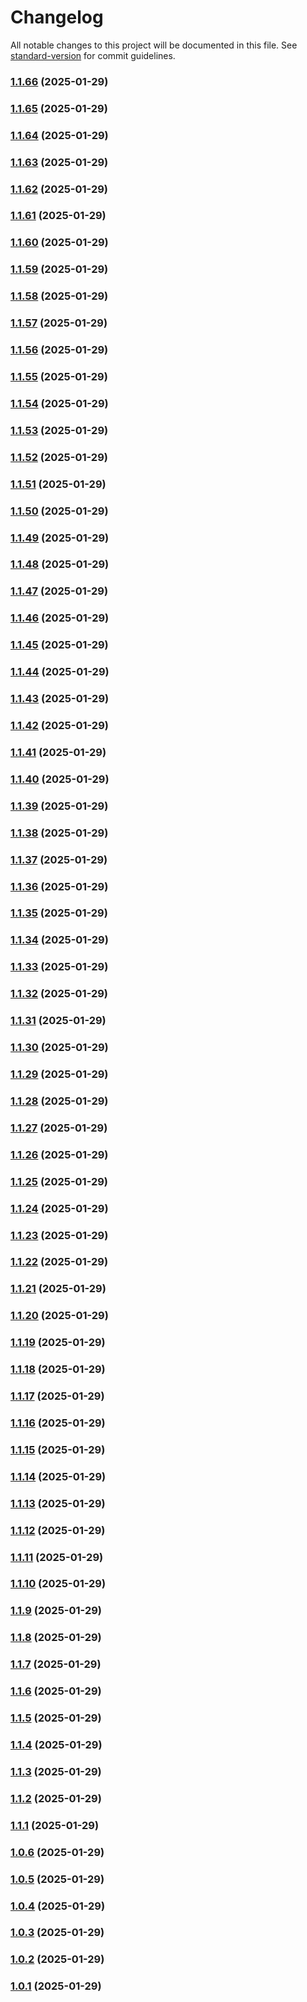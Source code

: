# Changelog

All notable changes to this project will be documented in this file. See [standard-version](https://github.com/conventional-changelog/standard-version) for commit guidelines.

### [1.1.66](https://github.com/parallaxisjones/lab-monorepo/compare/v1.1.65...v1.1.66) (2025-01-29)

### [1.1.65](https://github.com/parallaxisjones/lab-monorepo/compare/v1.1.64...v1.1.65) (2025-01-29)

### [1.1.64](https://github.com/parallaxisjones/lab-monorepo/compare/v1.1.63...v1.1.64) (2025-01-29)

### [1.1.63](https://github.com/parallaxisjones/lab-monorepo/compare/v1.1.62...v1.1.63) (2025-01-29)

### [1.1.62](https://github.com/parallaxisjones/lab-monorepo/compare/v1.1.61...v1.1.62) (2025-01-29)

### [1.1.61](https://github.com/parallaxisjones/lab-monorepo/compare/v1.1.60...v1.1.61) (2025-01-29)

### [1.1.60](https://github.com/parallaxisjones/lab-monorepo/compare/v1.1.59...v1.1.60) (2025-01-29)

### [1.1.59](https://github.com/parallaxisjones/lab-monorepo/compare/v1.1.58...v1.1.59) (2025-01-29)

### [1.1.58](https://github.com/parallaxisjones/lab-monorepo/compare/v1.1.57...v1.1.58) (2025-01-29)

### [1.1.57](https://github.com/parallaxisjones/lab-monorepo/compare/v1.1.56...v1.1.57) (2025-01-29)

### [1.1.56](https://github.com/parallaxisjones/lab-monorepo/compare/v1.1.55...v1.1.56) (2025-01-29)

### [1.1.55](https://github.com/parallaxisjones/lab-monorepo/compare/v1.1.54...v1.1.55) (2025-01-29)

### [1.1.54](https://github.com/parallaxisjones/lab-monorepo/compare/v1.1.53...v1.1.54) (2025-01-29)

### [1.1.53](https://github.com/parallaxisjones/lab-monorepo/compare/v1.1.52...v1.1.53) (2025-01-29)

### [1.1.52](https://github.com/parallaxisjones/lab-monorepo/compare/v1.1.51...v1.1.52) (2025-01-29)

### [1.1.51](https://github.com/parallaxisjones/lab-monorepo/compare/v1.1.50...v1.1.51) (2025-01-29)

### [1.1.50](https://github.com/parallaxisjones/lab-monorepo/compare/v1.1.49...v1.1.50) (2025-01-29)

### [1.1.49](https://github.com/parallaxisjones/lab-monorepo/compare/v1.1.48...v1.1.49) (2025-01-29)

### [1.1.48](https://github.com/parallaxisjones/lab-monorepo/compare/v1.1.47...v1.1.48) (2025-01-29)

### [1.1.47](https://github.com/parallaxisjones/lab-monorepo/compare/v1.1.46...v1.1.47) (2025-01-29)

### [1.1.46](https://github.com/parallaxisjones/lab-monorepo/compare/v1.1.45...v1.1.46) (2025-01-29)

### [1.1.45](https://github.com/parallaxisjones/lab-monorepo/compare/v1.1.44...v1.1.45) (2025-01-29)

### [1.1.44](https://github.com/parallaxisjones/lab-monorepo/compare/v1.1.43...v1.1.44) (2025-01-29)

### [1.1.43](https://github.com/parallaxisjones/lab-monorepo/compare/v1.1.42...v1.1.43) (2025-01-29)

### [1.1.42](https://github.com/parallaxisjones/lab-monorepo/compare/v1.1.41...v1.1.42) (2025-01-29)

### [1.1.41](https://github.com/parallaxisjones/lab-monorepo/compare/v1.1.40...v1.1.41) (2025-01-29)

### [1.1.40](https://github.com/parallaxisjones/lab-monorepo/compare/v1.1.39...v1.1.40) (2025-01-29)

### [1.1.39](https://github.com/parallaxisjones/lab-monorepo/compare/v1.1.38...v1.1.39) (2025-01-29)

### [1.1.38](https://github.com/parallaxisjones/lab-monorepo/compare/v1.1.37...v1.1.38) (2025-01-29)

### [1.1.37](https://github.com/parallaxisjones/lab-monorepo/compare/v1.1.36...v1.1.37) (2025-01-29)

### [1.1.36](https://github.com/parallaxisjones/lab-monorepo/compare/v1.1.35...v1.1.36) (2025-01-29)

### [1.1.35](https://github.com/parallaxisjones/lab-monorepo/compare/v1.1.34...v1.1.35) (2025-01-29)

### [1.1.34](https://github.com/parallaxisjones/lab-monorepo/compare/v1.1.33...v1.1.34) (2025-01-29)

### [1.1.33](https://github.com/parallaxisjones/lab-monorepo/compare/v1.1.32...v1.1.33) (2025-01-29)

### [1.1.32](https://github.com/parallaxisjones/lab-monorepo/compare/v1.1.31...v1.1.32) (2025-01-29)

### [1.1.31](https://github.com/parallaxisjones/lab-monorepo/compare/v1.1.30...v1.1.31) (2025-01-29)

### [1.1.30](https://github.com/parallaxisjones/lab-monorepo/compare/v1.1.29...v1.1.30) (2025-01-29)

### [1.1.29](https://github.com/parallaxisjones/lab-monorepo/compare/v1.1.28...v1.1.29) (2025-01-29)

### [1.1.28](https://github.com/parallaxisjones/lab-monorepo/compare/v1.1.27...v1.1.28) (2025-01-29)

### [1.1.27](https://github.com/parallaxisjones/lab-monorepo/compare/v1.1.26...v1.1.27) (2025-01-29)

### [1.1.26](https://github.com/parallaxisjones/lab-monorepo/compare/v1.1.25...v1.1.26) (2025-01-29)

### [1.1.25](https://github.com/parallaxisjones/lab-monorepo/compare/v1.1.24...v1.1.25) (2025-01-29)

### [1.1.24](https://github.com/parallaxisjones/lab-monorepo/compare/v1.1.23...v1.1.24) (2025-01-29)

### [1.1.23](https://github.com/parallaxisjones/lab-monorepo/compare/v1.1.22...v1.1.23) (2025-01-29)

### [1.1.22](https://github.com/parallaxisjones/lab-monorepo/compare/v1.1.21...v1.1.22) (2025-01-29)

### [1.1.21](https://github.com/parallaxisjones/lab-monorepo/compare/v1.1.20...v1.1.21) (2025-01-29)

### [1.1.20](https://github.com/parallaxisjones/lab-monorepo/compare/v1.1.19...v1.1.20) (2025-01-29)

### [1.1.19](https://github.com/parallaxisjones/lab-monorepo/compare/v1.1.18...v1.1.19) (2025-01-29)

### [1.1.18](https://github.com/parallaxisjones/lab-monorepo/compare/v1.1.17...v1.1.18) (2025-01-29)

### [1.1.17](https://github.com/parallaxisjones/lab-monorepo/compare/v1.1.16...v1.1.17) (2025-01-29)

### [1.1.16](https://github.com/parallaxisjones/lab-monorepo/compare/v1.1.15...v1.1.16) (2025-01-29)

### [1.1.15](https://github.com/parallaxisjones/lab-monorepo/compare/v1.1.14...v1.1.15) (2025-01-29)

### [1.1.14](https://github.com/parallaxisjones/lab-monorepo/compare/v1.1.13...v1.1.14) (2025-01-29)

### [1.1.13](https://github.com/parallaxisjones/lab-monorepo/compare/v1.1.12...v1.1.13) (2025-01-29)

### [1.1.12](https://github.com/parallaxisjones/lab-monorepo/compare/v1.1.11...v1.1.12) (2025-01-29)

### [1.1.11](https://github.com/parallaxisjones/lab-monorepo/compare/v1.1.10...v1.1.11) (2025-01-29)

### [1.1.10](https://github.com/parallaxisjones/lab-monorepo/compare/v1.1.9...v1.1.10) (2025-01-29)

### [1.1.9](https://github.com/parallaxisjones/lab-monorepo/compare/v1.1.8...v1.1.9) (2025-01-29)

### [1.1.8](https://github.com/parallaxisjones/lab-monorepo/compare/v1.1.7...v1.1.8) (2025-01-29)

### [1.1.7](https://github.com/parallaxisjones/lab-monorepo/compare/v1.1.6...v1.1.7) (2025-01-29)

### [1.1.6](https://github.com/parallaxisjones/lab-monorepo/compare/v1.1.5...v1.1.6) (2025-01-29)

### [1.1.5](https://github.com/parallaxisjones/lab-monorepo/compare/v1.1.4...v1.1.5) (2025-01-29)

### [1.1.4](https://github.com/parallaxisjones/lab-monorepo/compare/v1.1.3...v1.1.4) (2025-01-29)

### [1.1.3](https://github.com/parallaxisjones/lab-monorepo/compare/v1.1.2...v1.1.3) (2025-01-29)

### [1.1.2](https://github.com/parallaxisjones/lab-monorepo/compare/v1.1.1...v1.1.2) (2025-01-29)

### [1.1.1](https://github.com/parallaxisjones/lab-monorepo/compare/v1.0.6...v1.1.1) (2025-01-29)

### [1.0.6](https://github.com/parallaxisjones/lab-monorepo/compare/v1.0.5...v1.0.6) (2025-01-29)

### [1.0.5](https://github.com/parallaxisjones/lab-monorepo/compare/v1.0.4...v1.0.5) (2025-01-29)

### [1.0.4](https://github.com/parallaxisjones/lab-monorepo/compare/v1.0.3...v1.0.4) (2025-01-29)

### [1.0.3](https://github.com/parallaxisjones/lab-monorepo/compare/v1.0.2...v1.0.3) (2025-01-29)

### [1.0.2](https://github.com/parallaxisjones/lab-monorepo/compare/v1.0.1...v1.0.2) (2025-01-29)

### [1.0.1](https://github.com/parallaxisjones/lab-monorepo/compare/v1.0.0...v1.0.1) (2025-01-29)
